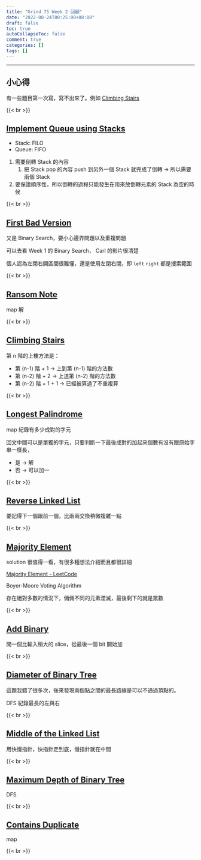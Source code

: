 ```yaml
---
title: "Grind 75 Week 2 回顧"
date: "2022-08-24T00:25:00+08:00"
draft: false
toc: true
autoCollapseToc: false
comment: true
categories: []
tags: []
---
```


---

## 小心得

有一些題目第一次寫，寫不出來了。例如 [Climbing Stairs](https://leetcode.com/problems/climbing-stairs)


{{< br >}}

## [Implement Queue using Stacks](https://leetcode.com/problems/implement-queue-using-stacks)

- Stack: FILO
- Queue: FIFO
1. 需要倒轉 Stack 的內容
    1. 把 Stack pop 的內容 push 到另外一個 Stack 就完成了倒轉 → 所以需要兩個 Stack
2. 要保證順序性，所以倒轉的過程只能發生在用來放倒轉元素的 Stack 為空的時候

{{< br >}}

## [First Bad Version](https://leetcode.com/problems/first-bad-version)

又是 Binary Search，要小心邊界問題以及重複問題

可以去看 Week 1 的 Binary Search， Carl 的影片很清楚

個人認為左閉右開區間很難懂，還是使用左閉右閉，即 `left` `right` 都是搜索範圍


{{< br >}}

## [Ransom Note](https://leetcode.com/problems/ransom-note)

map 解


{{< br >}}

## [Climbing Stairs](https://leetcode.com/problems/climbing-stairs)

第 n 階的上樓方法是：

- 第 (n-1) 階 + 1 → 上到第 (n-1) 階的方法數
- 第 (n-2) 階 + 2 → 上道第 (n-2) 階的方法數
- 第 (n-2) 階 + 1 + 1 → 已經被算過了不重複算

{{< br >}}

## [Longest Palindrome](https://leetcode.com/problems/longest-palindrome)

map 紀錄有多少成對的字元

回文中間可以是單獨的字元，只要判斷一下最後成對的加起來個數有沒有跟原始字串一樣長，

- 是 → 解
- 否 → 可以加一

{{< br >}}

## [Reverse Linked List](https://leetcode.com/problems/reverse-linked-list)

要記得下一個跟前一個，比兩兩交換稍微複雜一點


{{< br >}}

## [Majority Element](https://leetcode.com/problems/majority-element)

solution 很值得一看，有很多種想法介紹而且都很詳細

[Majority Element - LeetCode](https://leetcode.com/problems/majority-element/solution/)

Boyer-Moore Voting Algorithm

存在絕對多數的情況下，倆倆不同的元素湮滅，最後剩下的就是眾數


{{< br >}}

## [Add Binary](https://leetcode.com/problems/add-binary)

開一個比輸入稍大的 slice，從最後一個 bit 開始加


{{< br >}}

## [Diameter of Binary Tree](https://leetcode.com/problems/diameter-of-binary-tree)

這題我錯了很多次，後來發現兩個點之間的最長路線是可以不通過頂點的。

DFS 紀錄最長的左與右


{{< br >}}

## [Middle of the Linked List](https://leetcode.com/problems/middle-of-the-linked-list)

用快慢指針，快指針走到底，慢指針就在中間


{{< br >}}

## [Maximum Depth of Binary Tree](https://leetcode.com/problems/maximum-depth-of-binary-tree)

DFS


{{< br >}}

## [Contains Duplicate](https://leetcode.com/problems/contains-duplicate)

map


{{< br >}}